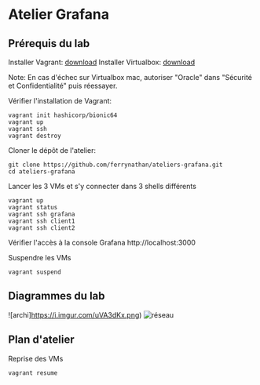 # Atelier Grafana

## Prérequis du lab

Installer Vagrant: [download](https://www.vagrantup.com/downloads)
Installer Virtualbox: [download](https://www.virtualbox.org/wiki/Downloads)

Note: En cas d'échec sur Virtualbox mac, autoriser "Oracle" dans "Sécurité et Confidentialité" puis réessayer.

Vérifier l'installation de Vagrant:
```console
vagrant init hashicorp/bionic64
vagrant up
vagrant ssh
vagrant destroy
```
Cloner le dépôt de l'atelier:
```console
git clone https://github.com/ferrynathan/ateliers-grafana.git
cd ateliers-grafana
```
Lancer les 3 VMs et s'y connecter dans 3 shells différents
```console
vagrant up
vagrant status
vagrant ssh grafana
vagrant ssh client1
vagrant ssh client2
```

Vérifier l'accès à la console Grafana http://localhost:3000

Suspendre les VMs

```console
vagrant suspend
```

## Diagrammes du lab

![archi]https://i.imgur.com/uVA3dKx.png)
![réseau](https://i.imgur.com/e0TLptU.png)

## Plan d'atelier

Reprise des VMs

```console
vagrant resume
```





